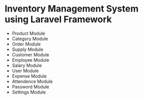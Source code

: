 # Inventory Management System using Laravel Framework
  - Product    Module
  - Category   Module
  - Order      Module
  - Supply     Module
  - Customer   Module
  - Employee   Module
  - Salary     Module
  - User       Module
  - Expense    Module
  - Attendence Module
  - Password   Module
  - Settings   Module



  
  
  
  
  
  
 